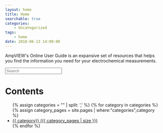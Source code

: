```yaml
---
layout: home
title: Home
searchable: true
categories:
    - Uncategorized
tags:
    - home
date: 2018-06-13 14:09:00
---
```

AmpVIEW's Online User Guide is an expansive set of resources that helps you find the information you need for your electrochemical measurements.

<input type="search" placeholder="Search" id="input-search">

<h1>Contents</h1>
<ul class="category-list">
    {% assign categories = "" | split: ',' %}
    {% for category in categories %}
    {% assign category_pages = site.pages | where:"categories",category %}
    <li>
        <a href="/{{ site.baseurl }}/category/{{ category | replace: " ","-" | downcase }}">{{ category}} ({{ category_pages | size }})</a>
    </li>
    {% endfor %}
</ul>